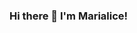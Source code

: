 ### Hi there 👋 I'm Marialice!

<!--
**MarialiceH/MarialiceH** is a ✨ _special_ ✨ repository because its `README.md` (this file) appears on your GitHub profile.

